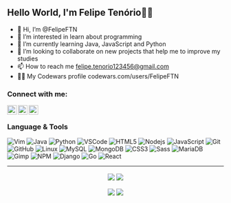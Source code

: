 ## Hello World, I'm Felipe Tenório👨‍💻
- 👋 Hi, I’m @FelipeFTN
- 👀 I’m interested in learn about programming
- 🌱 I’m currently learning Java, JavaScript and Python 
- 💞️ I’m looking to collaborate on new projects that help me to improve my studies
- 📫 How to reach me felipe.tenorio123456@gmail.com
- 👨‍💻 My Codewars profile codewars.com/users/FelipeFTN

### Connect with me:

[<img align="left" alt="codeSTACKr | LinkedIn" width="22px" title="linkedin/in/felipeftn" src="https://cdn.jsdelivr.net/npm/simple-icons@v3/icons/linkedin.svg" />][linkedin]
<img align="left" alt="codeSTACKr | LinkedIn" width="22px" title="FelipeFTN#0298" src="https://cdn.jsdelivr.net/npm/simple-icons@v3/icons/discord.svg" />
<img align="left" alt="codeSTACKr | LinkedIn" width="22px" title="felipe.tenorio123456@gmail.com" src="https://cdn.jsdelivr.net/npm/simple-icons@v3/icons/gmail.svg" />

[linkedin]: https://www.linkedin.com/in/felipeftn/

<br>

### Language & Tools

![Vim](https://img.shields.io/badge/-Vim-black?style=flat-square&logo=vim)
![Java](https://img.shields.io/badge/-Java-orange?style=flat-square&logo=java)
![Python](https://img.shields.io/badge/-Python-black?style=flat-square&logo=python)
![VSCode](https://img.shields.io/badge/-VSCode-007ACC?style=flat-square&logo=visual-studio-code&logoColor=white)
![HTML5](https://img.shields.io/badge/-HTML5-E34F26?style=flat-square&logo=html5&logoColor=white)
![Nodejs](https://img.shields.io/badge/Node.js-43853D?style=flat-square&logo=node-dot-js&logoColor=white)
![JavaScript](https://img.shields.io/badge/-JavaScript-black?style=flat-square&logo=javascript)
![Git](https://img.shields.io/badge/-Git-black?style=flat-square&logo=git)
![GitHub](https://img.shields.io/badge/-GitHub-181717?style=flat-square&logo=github)
![Linux](https://img.shields.io/badge/-linux-%231572B6?style=flat-square&logo=linux&logoColor=black)
![MySQL](https://img.shields.io/badge/-MySQL-4479A1?style=flat-square&logo=mysql&logoColor=white)
![MongoDB](https://img.shields.io/badge/-MongoDB-black?style=flat-square&logo=mongodb)
![CSS3](https://img.shields.io/badge/-CSS3-1572B6?style=flat-square&logo=css3)
![Sass](https://img.shields.io/badge/-Sass-CC6699?style=flat-square&logo=sass&logoColor=white)
![MariaDB](https://img.shields.io/badge/-MariaDB-black?style=flat-square&logo=mariadb)
![Gimp](https://img.shields.io/badge/gimp-5C5543?style=flat-square&logo=gimp&logoColor=white)
![NPM](https://img.shields.io/badge/npm-CB3837?style=flat-square&logo=npm&logoColor=white)
![Django](https://img.shields.io/badge/Django-092E20?style=flat-square&logo=django&logoColor=green)
![Go](https://img.shields.io/badge/Go-00ADD8?style=flat-square&logo=go&logoColor=white)
![React](https://img.shields.io/badge/React-20232A?style=flat-square&logo=react&logoColor=61DAFB)

<hr>
<div align="center">
<img align="center" src="https://github-readme-stats.vercel.app/api?username=anuraghazra&show_icons=true&theme=dark" />
<img align="center" src="https://github-readme-stats.vercel.app/api/top-langs/?username=FelipeFTN&layout=compact&theme=dark" />
<br>
<br>
<img align="center" src="https://github-readme-stats.vercel.app/api/pin/?username=FelipeFTN&repo=MySecurity&theme=dark&show_owner=true" />
<img align="center" src="https://github-readme-stats.vercel.app/api/pin/?username=FelipeFTN&repo=AdventureGame&theme=dark&show_owner=true" />
</div>
